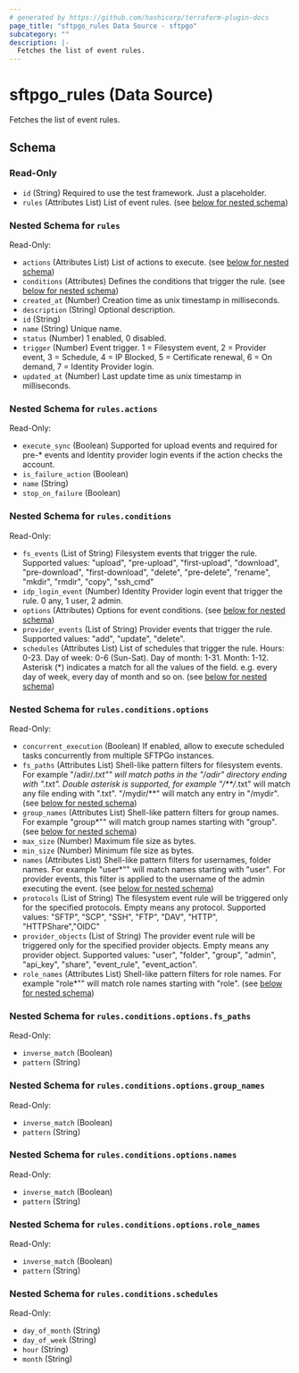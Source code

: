 ```yaml
---
# generated by https://github.com/hashicorp/terraform-plugin-docs
page_title: "sftpgo_rules Data Source - sftpgo"
subcategory: ""
description: |-
  Fetches the list of event rules.
---
```


# sftpgo_rules (Data Source)

Fetches the list of event rules.



<!-- schema generated by tfplugindocs -->
## Schema

### Read-Only

- `id` (String) Required to use the test framework. Just a placeholder.
- `rules` (Attributes List) List of event rules. (see [below for nested schema](#nestedatt--rules))

<a id="nestedatt--rules"></a>
### Nested Schema for `rules`

Read-Only:

- `actions` (Attributes List) List of actions to execute. (see [below for nested schema](#nestedatt--rules--actions))
- `conditions` (Attributes) Defines the conditions that trigger the rule. (see [below for nested schema](#nestedatt--rules--conditions))
- `created_at` (Number) Creation time as unix timestamp in milliseconds.
- `description` (String) Optional description.
- `id` (String)
- `name` (String) Unique name.
- `status` (Number) 1 enabled, 0 disabled.
- `trigger` (Number) Event trigger. 1 = Filesystem event, 2 = Provider event, 3 = Schedule, 4 = IP Blocked, 5 = Certificate renewal, 6 = On demand, 7 = Identity Provider login.
- `updated_at` (Number) Last update time as unix timestamp in milliseconds.

<a id="nestedatt--rules--actions"></a>
### Nested Schema for `rules.actions`

Read-Only:

- `execute_sync` (Boolean) Supported for upload events and required for pre-* events and Identity provider login events if the action checks the account.
- `is_failure_action` (Boolean)
- `name` (String)
- `stop_on_failure` (Boolean)


<a id="nestedatt--rules--conditions"></a>
### Nested Schema for `rules.conditions`

Read-Only:

- `fs_events` (List of String) Filesystem events that trigger the rule. Supported values: "upload", "pre-upload", "first-upload", "download", "pre-download", "first-download", "delete", "pre-delete", "rename", "mkdir", "rmdir", "copy", "ssh_cmd"
- `idp_login_event` (Number) Identity Provider login event that trigger the rule. 0 any, 1 user, 2 admin.
- `options` (Attributes) Options for event conditions. (see [below for nested schema](#nestedatt--rules--conditions--options))
- `provider_events` (List of String) Provider events that trigger the rule. Supported values: "add", "update", "delete".
- `schedules` (Attributes List) List of schedules that trigger the rule. Hours: 0-23. Day of week: 0-6 (Sun-Sat). Day of month: 1-31. Month: 1-12. Asterisk (*) indicates a match for all the values of the field. e.g. every day of week, every day of month and so on. (see [below for nested schema](#nestedatt--rules--conditions--schedules))

<a id="nestedatt--rules--conditions--options"></a>
### Nested Schema for `rules.conditions.options`

Read-Only:

- `concurrent_execution` (Boolean) If enabled, allow to execute scheduled tasks concurrently from multiple SFTPGo instances.
- `fs_paths` (Attributes List) Shell-like pattern filters for filesystem events. For example "/adir/*.txt"" will match paths in the "/adir" directory ending with ".txt". Double asterisk is supported, for example "/**/*.txt" will match any file ending with ".txt". "/mydir/**" will match any entry in "/mydir". (see [below for nested schema](#nestedatt--rules--conditions--options--fs_paths))
- `group_names` (Attributes List) Shell-like pattern filters for group names. For example "group*"" will match group names starting with "group". (see [below for nested schema](#nestedatt--rules--conditions--options--group_names))
- `max_size` (Number) Maximum file size as bytes.
- `min_size` (Number) Minimum file size as bytes.
- `names` (Attributes List) Shell-like pattern filters for usernames, folder names. For example "user*"" will match names starting with "user". For provider events, this filter is applied to the username of the admin executing the event. (see [below for nested schema](#nestedatt--rules--conditions--options--names))
- `protocols` (List of String) The filesystem event rule will be triggered only for the specified protocols. Empty means any protocol. Supported values: "SFTP", "SCP", "SSH", "FTP", "DAV", "HTTP", "HTTPShare","OIDC"
- `provider_objects` (List of String) The provider event rule will be triggered only for the specified provider objects. Empty means any provider object. Supported values: "user", "folder", "group", "admin", "api_key", "share", "event_rule", "event_action".
- `role_names` (Attributes List) Shell-like pattern filters for role names. For example "role*"" will match role names starting with "role". (see [below for nested schema](#nestedatt--rules--conditions--options--role_names))

<a id="nestedatt--rules--conditions--options--fs_paths"></a>
### Nested Schema for `rules.conditions.options.fs_paths`

Read-Only:

- `inverse_match` (Boolean)
- `pattern` (String)


<a id="nestedatt--rules--conditions--options--group_names"></a>
### Nested Schema for `rules.conditions.options.group_names`

Read-Only:

- `inverse_match` (Boolean)
- `pattern` (String)


<a id="nestedatt--rules--conditions--options--names"></a>
### Nested Schema for `rules.conditions.options.names`

Read-Only:

- `inverse_match` (Boolean)
- `pattern` (String)


<a id="nestedatt--rules--conditions--options--role_names"></a>
### Nested Schema for `rules.conditions.options.role_names`

Read-Only:

- `inverse_match` (Boolean)
- `pattern` (String)



<a id="nestedatt--rules--conditions--schedules"></a>
### Nested Schema for `rules.conditions.schedules`

Read-Only:

- `day_of_month` (String)
- `day_of_week` (String)
- `hour` (String)
- `month` (String)
